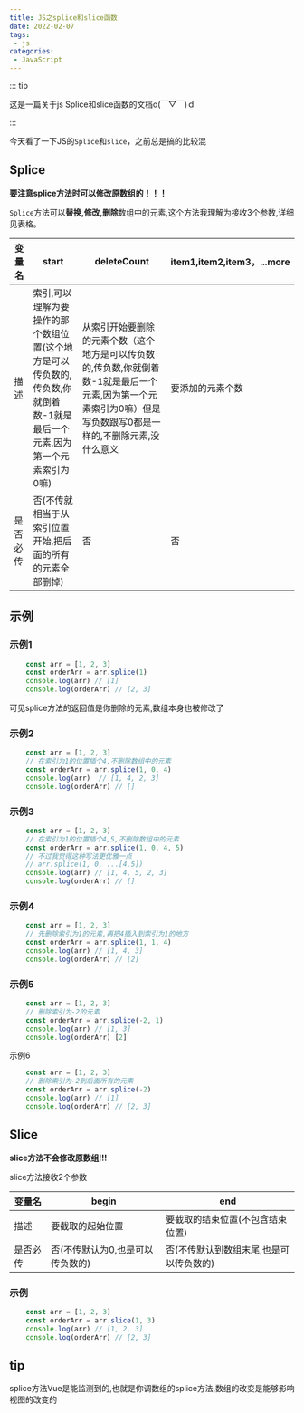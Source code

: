```yaml
---
title: JS之splice和slice函数
date: 2022-02-07
tags:
 - js
categories:
 - JavaScript
---
```

::: tip 

这是一篇关于js Splice和slice函数的文档o(￣▽￣)ｄ

:::

<!-- more -->
今天看了一下JS的`Splice`和`slice`，之前总是搞的比较混

## Splice

**要注意splice方法时可以修改原数组的！！！**

`Splice`方法可以**替换,修改,删除**数组中的元素,这个方法我理解为接收3个参数,详细见表格。

| 变量名   | start                                                        | deleteCount                                                  | item1,item2,item3，...more |
| -------- | ------------------------------------------------------------ | ------------------------------------------------------------ | -------------------------- |
| 描述     | 索引,可以理解为要操作的那个数组位置(这个地方是可以传负数的,传负数,你就倒着数-1就是最后一个元素,因为第一个元素索引为0嘛) | 从索引开始要删除的元素个数（这个地方是可以传负数的,传负数,你就倒着数-1就是最后一个元素,因为第一个元素索引为0嘛）但是写负数跟写0都是一样的,不删除元素,没什么意义 | 要添加的元素个数           |
| 是否必传 | 否(不传就相当于从索引位置开始,把后面的所有的元素全部删掉)    | 否                                                           | 否                         |

## 示例

### 示例1

```js
   	const arr = [1, 2, 3]
    const orderArr = arr.splice(1)
    console.log(arr) // [1]
    console.log(orderArr) // [2, 3]
```

可见splice方法的返回值是你删除的元素,数组本身也被修改了

### 示例2

```js
    const arr = [1, 2, 3]
    // 在索引为1的位置插个4,不删除数组中的元素
    const orderArr = arr.splice(1, 0, 4)
    console.log(arr)  // [1, 4, 2, 3]
    console.log(orderArr) // []
```

### 示例3

```js
	const arr = [1, 2, 3]
    // 在索引为1的位置插个4,5,不删除数组中的元素
    const orderArr = arr.splice(1, 0, 4, 5)
    // 不过我觉得这种写法更优雅一点
    // arr.splice(1, 0, ...[4,5])
    console.log(arr) // [1, 4, 5, 2, 3] 
    console.log(orderArr) // []
```



### 示例4

```js
    const arr = [1, 2, 3]
    // 先删除索引为1的元素,再把4插入到索引为1的地方
    const orderArr = arr.splice(1, 1, 4)
    console.log(arr) // [1, 4, 3]
    console.log(orderArr) // [2]
```

### 示例5

```js
    const arr = [1, 2, 3]
    // 删除索引为-2的元素
    const orderArr = arr.splice(-2, 1)
    console.log(arr) // [1, 3]
    console.log(orderArr) [2]
```

示例6

```js
    const arr = [1, 2, 3]
    // 删除索引为-2到后面所有的元素
    const orderArr = arr.splice(-2)
    console.log(arr) // [1]
    console.log(orderArr) // [2, 3]
```

## Slice

**slice方法不会修改原数组!!!**

slice方法接收2个参数

| 变量名   | begin                            | end                                     |
| -------- | -------------------------------- | --------------------------------------- |
| 描述     | 要截取的起始位置                 | 要截取的结束位置(不包含结束位置)        |
| 是否必传 | 否(不传默认为0,也是可以传负数的) | 否(不传默认到数组末尾,也是可以传负数的) |

### 示例

```js
    const arr = [1, 2, 3]
    const orderArr = arr.slice(1, 3)
    console.log(arr) // [1, 2, 3]
    console.log(orderArr) // [2, 3]
```

## tip

splice方法Vue是能监测到的,也就是你调数组的splice方法,数组的改变是能够影响视图的改变的